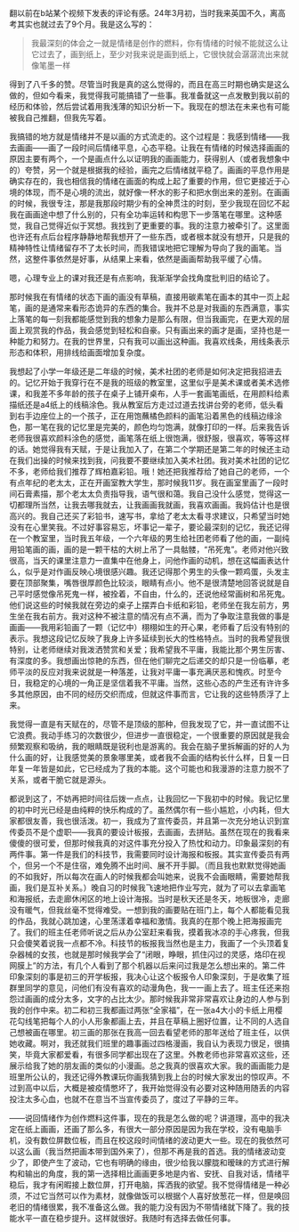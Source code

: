 翻以前在b站某个视频下发表的评论有感。24年3月初，当时我来英国不久，离高考其实也就过去了9个月。我是这么写的：

> 我最深刻的体会之一就是情绪是创作的燃料，你有情绪的时候不能就这么让它过去了，画到纸上，至少对我来说是画到纸上，它很快就会潺潺流出来就像笔墨一样

得到了八千多的赞。尽管当时我是真的这么觉得的，而且在高三时期也确实是这么做的，但如今看来，我觉得我可能搞错了一些事。我准备就这一点发散到我以前的经历和体验，然后尝试着用我浅薄的知识分析一下。我现在的想法在未来也有可能被我自己推翻，但我先写着。

我搞错的地方就是情绪并不是以画的方式流走的。这个过程是：我感到情绪——我去画画——画了一段时间后情绪平息，心态平稳。让我在有情绪的时候选择画画的原因主要有两个，一个是画点什么以证明我的画画能力，获得别人（或者我想象中的）夸赞，另一个就是根据我的经验，画完之后情绪就平稳了。画画的平息作用是确实存在的，我也相信我的情绪在画面的构成上起了重要的作用，但它更接近于心境的体现，而不是心境的流出，就好像一杯水的影子和把水倒出来的差别。在画画的时候，我很专注，那是我那段时期少有的全神贯注的时刻，至少我现在回忆不起我在画画途中想了什么别的，只有全功率运转和构思下一步落笔在哪里。这种感觉，我自己觉得近似于冥想。我找到了更重要的事。我的注意力被牵引了。这里面也许还有点后台程序静静地帮我想开了一些东西，或者根本就没有想开，只是我的精神特性让情绪留存不了太长时间，而我错误地把它理解为导向了我的画笔。当然，这整件事依然是好事，从结果上来看，依然是画画帮助我平缓了心情。

嗯，心理专业上的课对我还是有点影响，我渐渐学会找角度批判旧的结论了。

那时候我在有情绪的状态下画的画没有草稿，直接用碳素笔在画本的其中一页上起笔，画的是通常来看形态诡异的东西的集合。我并不总是对我画的东西满意，事实上落笔的每一刻我都能感觉到我的想象力是那么有限，但当我画完，在更大观的层面上观赏我的作品，我会感觉到轻松和自豪。只有画出来的画才是画，坚持也是一种能力和努力。在我的世界里，只有我可以画出这种画。我喜欢线条，用线条表示形态和体积，用排线给画面增加复杂度。

我想起了小学一年级还是二年级的时候，美术社团的老师是如何决定把我招进去的。记忆开始于我穿行在不是我的班级的教室里，这里似乎是美术课或者美术选修课，和我差不多年龄的孩子在桌子上铺开桌布，人手一套画笔画纸，在用颜料给素描纸还是a4纸上的线稿涂色。我从教室后方走过过道去找讲台旁的老师，低头看到右手边座位上的一个孩子，正在用饱蘸橘色颜料的画笔沿着黑色的线稿边缘涂色，那一笔在我的记忆里是完美的，颜色均匀饱满，就像打印的一样。后来我告诉老师我很喜欢颜料涂色的感觉，画笔落在纸上很饱满，很舒服，很喜欢，等等这样的话。她觉得我有天赋，于是让我加入了，在第二个学期还是第二年的时候还主动在我们出操的时候来找到我，问我要不要继续加入美术社团。我对美术社团的记忆不多，老师给我们推荐了辉柏嘉彩铅。哦！她还把我推荐给了她自己的老师，一个有点年纪的老太太，正在开画室教大学生，那时候我11岁。我在画室里画了一段时间石膏素描，那个老太太负责指导我，语气很和蔼。我自己没什么感觉，觉得这一切都理所当然，让我去哪我就去，让我画画我就画，我喜欢画画。我妈估计也是很高兴的。我自己还买了彩铅书，速写书，拿给了老太太看寻求建议，只希望当时她没有在心里笑我。不过好事容易忘，坏事记一辈子，要论最深刻的记忆，我还记得在一个教室里，当时我五年级，一个六年级的男生给社团老师看了他的画，一副纯用铅笔画的画，画的是一颗干枯的大树上吊了一具骷髅，“吊死鬼”。老师对他兴致很高，当天的课里注意力一直集中在他身上，问他作画的动机，想在这幅画表达什么，似乎是对作画反映心境很感兴趣。我还记得那个男生的头像一颗鸡蛋，头发主要在顶部聚集，嘴唇很厚颜色比较淡，眼睛有点小。他不是很清楚地回答说就是自己平时感觉像吊死鬼一样，被拴着，不自由，什么的，还说他经常画树和吊死鬼。他们说这些的时候我就在旁边的桌子上摆弄白卡纸和彩铅，老师坐在我左前方，男生坐在我右前方。我对这种不被注意的情况有点不满，而为了争取注意我做的事是画画——我用彩铅画了一颗（记忆中）栩栩如生的开心果，老师看了后没有特别的表示。我想这段记忆反映了我身上许多延续到长大的性格特点。当时的我希望我很特别，让老师继续对我泼洒赞赏和关爱；我希望我不平庸，我能比那个男生厉害、有深度的多。我想画出惊艳的东西，但在他们聊完之后递交的却只是一份临摹，老师平淡的反应对我来说就是一种落差，让我对平庸一事充满厌恶和愧疚。时至今日，我稳定的心境的一角正是坚信着我不平庸。当然，这些心态的产生还有许许多多其他原因，由不同的经历交织而成，但就这件事而言，它让我的这些特质浮了上来。

我觉得一直是有天赋在的，尽管不是顶级的那种，但我发现了它，并一直试图不让它浪费。我动手练习的次数很少，但进步一直很稳定，一个很重要的原因就是我会频繁观察和吸纳，我的眼睛既是锐利也是游离的。我会在脑子里拆解画的好的人为什么画的好，让我感觉美的景象哪里美，或者我不会画的结构长什么样，日复一日年复一年皆是如此，它已经成为了我的本能。这个可能也和我漫游的注意力脱不了关系，或者干脆它就是源头。

都说到这了，不妨再把时间往后拨一点点，让我回忆一下我初中的时候。我记忆里的初中时光已经是由纯粹的快乐构成的了。虽然偶尔有一些小尴尬，小内耗，但大家都很友善，我也很活泼。初一，我成为了宣传委员，并且第一次充分地认识到宣传委员不是个虚职——我真的要设计板报，去画画，去拼贴。虽然在现在的我看来傻傻的很可爱，但那时候我真的对这件事充分投入了热忱和动力。印象最深刻的有两件事。第一件是我们的科技节，我需要同时设计海报和板报。其实宣传委员有两个，但另一个不是住宿，难免腾不出时间、展不开手脚。（而且我也默默觉得她画的不如我好，所以每次在画人的时候我都会叫她来，说我不会画眼睛，需要她帮我画，我们是互补关系。）晚自习的时候我飞速地把作业写完，就为了可以去拿画笔和海报纸，去走廊休闲区的地上设计海报。当时是秋天还是冬天，地板很冷，走廊没有暖气，但我丝毫不觉得难受。一想到我的画要贴在班门上，每个人都能看见我的作品，我就心跳加速，心里荡漾着幸福和激情。我真的在那个晚上把海报画完了。我们的班主任老师听说之后从办公室赶来看我，摸着我冰凉的手心疼我，但我只会傻笑着说我一点都不冷。科技节的板报我当然也是主力，我画了一个头顶着复杂器械的女孩，也就是那时候我学会了“闭眼，睁眼，抓住闪过的灵感，烙印在视网膜上”的方法，有几个人看到了那个机器以后来问过我是怎么想出来的。第二件印象深刻的事是初三的开学板报，我决心让这个板报令人印象深刻，于是收集了班群里同学的意见，问他们有没有喜欢的动漫角色，我一一画上去了。班主任还来抱怨过画画的成分太多，文字的占比太少。那时候我非常非常喜欢让身边的人参与到我的创作中来。初二和初三我都画过两张“全家福”，在一张a4大小的卡纸上用樱花勾线笔把每个人的小人形象都画上去，并且在草稿上圈好位置，让不同的人选自己想被画在哪里。初三画的那张在我高一回去看望老师的那年送给了班主任，以供她收藏。啊对，我还就我们班里的趣事画过四格漫画，我自认为表现力很足，很搞笑，毕竟大家都爱看，有很多同学都出现在了这里。外教老师也非常喜欢这些，还展示给我了她的朋友画的类似的小漫画。总之我真的很喜欢大家。我的画画能力是班里所公认的，我还记得外教课玩你画我猜到我上台的时候大家发出的惊叹声。不过到高中以后，大概是被疫情憋坏了，我开始觉得没有必要对这种随用随丢的内容投注太多心血，也就不在意当不当宣传委员了，度过了平静的三年。

——说回情绪作为创作燃料这件事，现在的我是怎么做的呢？讲道理，高中的我决定在纸上画画，还画了那么多，有很大一部分原因是因为我在学校，没有电脑手机，没有数位屏数位板，而且在校这段时间情绪的波动更大一些。现在的我依然可以这么画（我当然把画本带到国外来了），但那不再是我的首选。我的情绪波动变少了，即使产生了波动，它也有明确的缘由，很少给我以朦胧和暧昧的方式进行解构和输出的角度，我的第一选择相比画画更多地是内省、安抚、自我对话，情绪平稳后，我才有闲暇接上数位屏，打开电脑，挥洒我的欲望。我不觉得情绪是一种必须，不过它当然可以作为素材，就像做饭可以根据个人喜好放葱花一样，但是唤回老旧的情绪很累，我不准备这么做。我的能力没有因为不带情绪就下降了。我的技能水平一直在稳步提升。这样就很好。我随时有选择去做任何事。